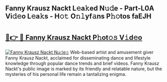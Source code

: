 ## Fanny Krausz Nackt L𝚎a𝚔ed N𝚞𝚍e - Part-L0A Vi𝚍𝚎o L𝚎a𝚔s - H𝚘𝚝 O𝚗𝚕yf𝚊ns P𝚑𝚘tos faEJH

# <h2><a href="http://kfcdn76.oniu.top/?m=Fanny+Krausz+Nackt">🔗👉 🔴 Fanny Krausz Nackt P𝚑ot𝚘𝚜 V𝚒d𝚎o</a></h2>

[![Fanny Krausz Nackt Nu𝚍e𝚜](https://i.imgur.com/0qMVB7G.gif)](http://kfcdn76.oniu.top/?m=Fanny+Krausz+Nackt)
Web-based artist and amusement giver Fanny Krausz Nackt, acclaimed for disseminating dance and lifestyle knowledge through popular dance trends and brief videos. Fanny Krausz Nackt's public image is marked by its friendly and relatable nature, but the mysteries of his personal life remain a tantalizing enigma.  
